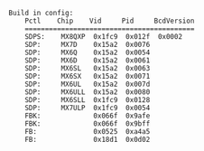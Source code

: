     Build in config:
        Pctl    Chip    Vid     Pid     BcdVersion
        ==========================================
        SDPS:    MX8QXP  0x1fc9  0x012f  0x0002
        SDP:     MX7D    0x15a2  0x0076
        SDP:     MX6Q    0x15a2  0x0054
        SDP:     MX6D    0x15a2  0x0061
        SDP:     MX6SL   0x15a2  0x0063
        SDP:     MX6SX   0x15a2  0x0071
        SDP:     MX6UL   0x15a2  0x007d
        SDP:     MX6ULL  0x15a2  0x0080
        SDP:     MX6SLL  0x1fc9  0x0128
        SDP:     MX7ULP  0x1fc9  0x0054
        FBK:             0x066f  0x9afe
        FBK:             0x066f  0x9bff
        FB:              0x0525  0xa4a5
        FB:              0x18d1  0x0d02
